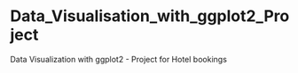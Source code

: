# Data_Visualisation_with_ggplot2_Project
Data Visualization with ggplot2 - Project for Hotel bookings
